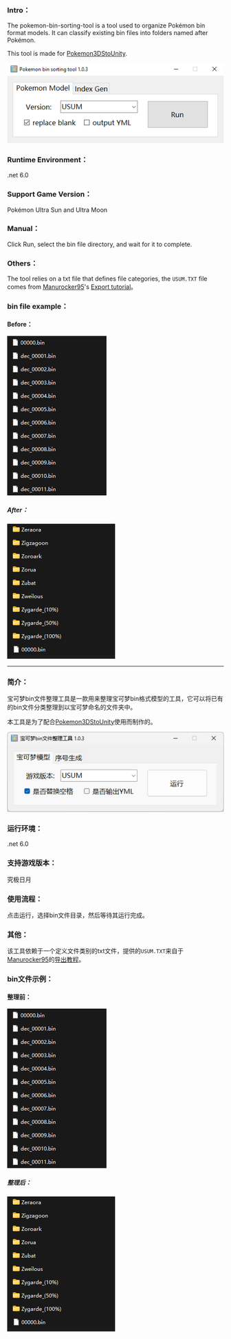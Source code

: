 ### Intro：

The pokemon-bin-sorting-tool is a tool used to organize Pokémon bin format models. It can classify existing bin files into folders named after Pokémon.

This tool is made for [Pokemon3DStoUnity](https://github.com/opeious/Pokemon3DStoUnity).

![Snipaste_2023-10-21_02-32-28](assests/Snipaste_2023-10-21_18-49-17.png)



### Runtime Environment：

.net 6.0



### Support Game Version：

Pokémon Ultra Sun and Ultra Moon



### Manual：

Click Run, select the bin file directory, and wait for it to complete.



### Others：

The tool relies on a txt file that defines file categories, the `USUM.TXT` file comes from [Manurocker95](https://youtu.be/flt25aTOJ08)'s [Export tutorial](https://gbatemp.net/threads/export-your-pokemon-animated-models-from-3ds-to-unity-engine-3d.532962/)。



### bin file example：

#### Before：

![Snipaste_2023-10-21_02-29-39](assests/Snipaste_2023-10-21_02-29-39.png)



##### After：

![Snipaste_2023-10-21_02-32-00](assests/Snipaste_2023-10-21_02-32-00.png)



-----------------------------------------------------------------------------------------------------------------------------------

### 简介：

宝可梦bin文件整理工具是一款用来整理宝可梦bin格式模型的工具，它可以将已有的bin文件分类整理到以宝可梦命名的文件夹中。

本工具是为了配合[Pokemon3DStoUnity](https://github.com/opeious/Pokemon3DStoUnity)使用而制作的。

![Snipaste_2023-10-21_02-32-28](assests/Snipaste_2023-10-21_18-43-18.png)



### 运行环境：

.net 6.0



### 支持游戏版本：

究极日月



### 使用流程：

点击运行，选择bin文件目录，然后等待其运行完成。



### 其他：

该工具依赖于一个定义文件类别的txt文件，提供的`USUM.TXT`来自于[Manurocker95](https://youtu.be/flt25aTOJ08)的[导出教程](https://gbatemp.net/threads/export-your-pokemon-animated-models-from-3ds-to-unity-engine-3d.532962/)。



### bin文件示例：

#### 整理前：

![Snipaste_2023-10-21_02-29-39](assests/Snipaste_2023-10-21_02-29-39.png)



##### 整理后：

![Snipaste_2023-10-21_02-32-00](assests/Snipaste_2023-10-21_02-32-00.png)